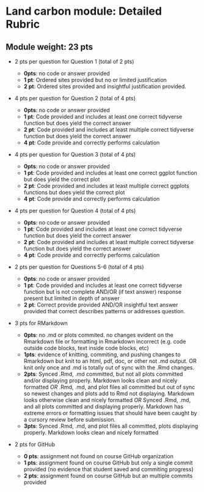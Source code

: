 # Land carbon module: Detailed Rubric

## Module weight: 23 pts

- 2 pts per question for Question 1 (total of 2 pts)
    - **0pts**: no code or answer provided
    - **1 pt**: Ordered sites provided but no or limited justification
    - **2 pt**: Ordered sites provided and insightful justification provided.

- 4 pts per question for Question 2 (total of 4 pts)
    - **0pts**: no code or answer provided
    - **1 pt**: Code provided and includes at least one correct tidyverse function but does yield the correct answer
    - **2 pt**: Code provided and includes at least multiple correct tidyverse function but does yield the correct answer
    - **4 pt**: Code provide and correctly performs calculation


- 4 pts per question for Question 3 (total of 4 pts)
    - **0pts**: no code or answer provided
    - **1 pt**: Code provided and includes at least one correct ggplot function but does yield the correct plot
    - **2 pt**: Code provided and includes at least multiple correct ggplots functions but does yield the correct plot
    - **4 pt**: Code provide and correctly performs calculation

- 4 pts per question for Question 4 (total of 4 pts)
    - **0pts**: no code or answer provided
    - **1 pt**: Code provided and includes at least one correct tidyverse function but does yield the correct answer
    - **2 pt**: Code provided and includes at least multiple correct tidyverse function but does yield the correct answer
    - **4 pt**: Code provide and correctly performs calculation

- 2 pts per question for Questions 5-6 (total of 4 pts)
    - **0pts**: no code or answer provided
    - **1 pt**: Code provided and includes at least one correct tidyverse function but is not complete AND/OR (if text answer) response present but limited in depth of answer
    - **2 pt**: Correct provide provided AND/OR insightful text answer provided that correct describes patterns or addresses question.

- 3 pts for RMarkdown
    - **0pts**: no .md or plots commited. no changes evident on the Rmarkdown file or formatting in Rmarkdown incorrect (e.g. code outside code blocks, text inside code blocks, etc)
    - **1pts**: evidence of knitting, commiting, and pushing changes to Rmarkdown but knit to an html, pdf, doc, or other not .md output. OR knit only once and .md is totally out of sync with the .Rmd changes.
    - **2pts**: Synced .Rmd, .md committed, but not all plots committed and/or displaying properly. Markdown looks clean and nicely formatted
        _OR_ .Rmd, .md, and plot files all committed but out of sync so newest changes and plots add to Rmd not displaying. Markdown looks otherwise clean and nicely formatted
        _OR_ Synced .Rmd, .md, and all plots committed and displaying properly. Markdown has extreme errors or formatting issues that should have been caught by a cursory review before submission.
    - **3pts**: Synced .Rmd, .md, and plot files all committed, plots displaying properly. Markdown looks clean and nicely formatted
    
- 2 pts for GitHub
  - **0 pts**: assignment not found on course GitHub organization
  - **1 pts**: assignment found on course GitHub but only a single commit provided (no evidence that student saved and commiting progress)
  - **2 pts**: assignment found on course GitHub but an multiple commits provided

